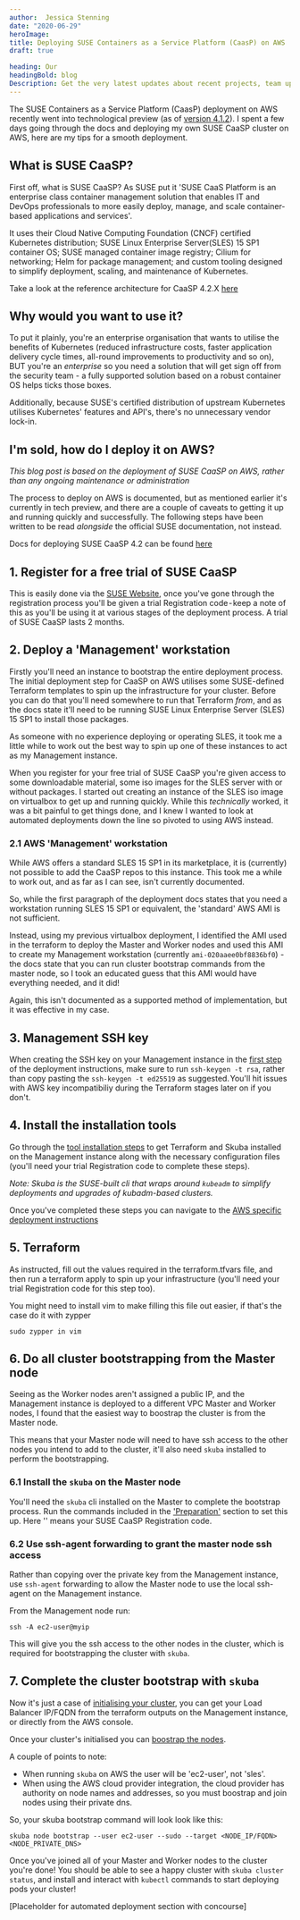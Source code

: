 ```yaml
---
author:  Jessica Stenning
date: "2020-06-29"
heroImage:
title: Deploying SUSE Containers as a Service Platform (CaasP) on AWS
draft: true

heading: Our
headingBold: blog
Description: Get the very latest updates about recent projects, team updates, thoughts and industry news from our team of EngineerBetter experts.
---
```


The SUSE Containers as a Service Platform (CaasP) deployment on AWS recently went into technological preview (as of [version 4.1.2](https://www.suse.com/releasenotes/x86_64/SUSE-CAASP/4/#_deployment_on_aws_as_technology_preview)). I spent a few days going through the docs and deploying my own SUSE CaaSP cluster on AWS, here are my tips for a smooth deployment.

## What is SUSE CaaSP?
First off, what is SUSE CaaSP? As SUSE put it 'SUSE CaaS Platform is an enterprise class container management solution that enables IT and DevOps professionals to more easily deploy, manage, and scale container-based applications and services'.

It uses their Cloud Native Computing Foundation (CNCF) certified Kubernetes distribution; SUSE Linux Enterprise Server(SLES) 15 SP1 container OS; SUSE managed container image registry; Cilium for networking; Helm for package management; and custom tooling designed to simplify deployment, scaling, and maintenance of Kubernetes.

Take a look at the reference architecture for CaaSP 4.2.X [here](https://documentation.suse.com/suse-caasp/4.2/html/caasp-deployment/_deployment_scenarios.html#_default_deployment_scenario)

## Why would you want to use it?
To put it plainly, you're an enterprise organisation that wants to utilise the benefits of Kubernetes (reduced infrastructure costs, faster application delivery cycle times, all-round improvements to productivity and so on), BUT you're an _enterprise_ so you need a solution that will get sign off from the security team - a fully supported solution based on a robust container OS helps ticks those boxes.

Additionally, because SUSE's certified distribution of upstream Kubernetes utilises Kubernetes' features and API's, there's no unnecessary vendor lock-in.

## I'm sold, how do I deploy it on AWS?
_This blog post is based on the deployment of SUSE CaaSP on AWS, rather than any ongoing maintenance or administration_

The process to deploy on AWS is documented, but as mentioned earlier it's currently in tech preview, and there are a couple of caveats to getting it up and running quickly and successfully. The following steps have been written to be read _alongside_ the official SUSE documentation, not instead.

Docs for deploying SUSE CaaSP 4.2 can be found [here](https://documentation.suse.com/suse-caasp/4.2/html/caasp-deployment/_deployment_instructions.html#)

## 1. Register for a free trial of SUSE CaaSP
This is easily done via the [SUSE Website](), once you've gone through the registration process you'll be given a trial Registration code - keep a note of this as you'll be using it at various stages of the deployment process. A trial of SUSE CaaSP lasts 2 months.

## 2. Deploy a 'Management' workstation
Firstly you'll need an instance to bootstrap the entire deployment process. The initial deployment step for CaaSP on AWS utilises some SUSE-defined Terraform templates to spin up the infrastructure for your cluster. Before you can do that you'll need somewhere to run that Terraform _from_, and as the docs state it'll need to be running SUSE Linux Enterprise Server (SLES) 15 SP1 to install those packages.

As someone with no experience deploying or operating SLES, it took me a little while to work out the best way to spin up one of these instances to act as my Management instance.

When you register for your free trial of SUSE CaaSP you're given access to some downloadable material, some iso images for the SLES server with or without packages. I started out creating an instance of the SLES iso image on virtualbox to get up and running quickly. While this _technically_ worked, it was a bit painful to get things done, and I knew I wanted to look at automated deployments down the line so pivoted to using AWS instead.

### 2.1 AWS 'Management' workstation
While AWS offers a standard SLES 15 SP1 in its marketplace, it is (currently) not possible to add the CaaSP repos to this instance. This took me a while to work out, and as far as I can see, isn't currently documented.

So, while the first paragraph of the deployment docs states that you need a workstation running SLES 15 SP1 or equivalent, the 'standard' AWS AMI is not sufficient.

Instead, using my previous virtualbox deployment, I identified the AMI used in the terraform to deploy the Master and Worker nodes and used this AMI to create my Management workstation (currently `ami-020aaee0bf8836bf0`) - the docs state that you can run cluster bootstrap commands from the master node, so I took an educated guess that this AMI would have everything needed, and it did!

Again, this isn't documented as a supported method of implementation, but it was effective in my case.

## 3. Management SSH key
When creating the SSH key on your Management instance in the [first step](https://documentation.suse.com/suse-caasp/4.2/html/caasp-deployment/_deployment_instructions.html#ssh.configuration) of the deployment instructions, make sure to run `ssh-keygen -t rsa`, rather than copy pasting the `ssh-keygen -t ed25519` as suggested. You'll hit issues with AWS key incompatibiliy during the Terraform stages later on if you don't.

## 4. Install the installation tools
Go through the [tool installation steps](https://documentation.suse.com/suse-caasp/4.2/html/caasp-deployment/_deployment_instructions.html#_installation_tools) to get Terraform and Skuba installed on the Management instance along with the necessary configuration files (you'll need your trial Registration code to complete these steps).

_Note: Skuba is the SUSE-built cli that wraps around `kubeadm` to simplify deployments and upgrades of kubadm-based clusters._

Once you've completed these steps you can navigate to the [AWS specific deployment instructions](https://documentation.suse.com/suse-caasp/4.2/html/caasp-deployment/_deployment_instructions.html#_deployment_on_amazon_web_services_aws)

## 5. Terraform
As instructed, fill out the values required in the terraform.tfvars file, and then run a terraform apply to spin up your infrastructure (you'll need your trial Registration code for this step too).

You might need to install vim to make filling this file out easier, if that's the case do it with zypper
```
sudo zypper in vim
```

## 6. Do all cluster bootstrapping from the Master node
Seeing as the Worker nodes aren't assigned a public IP, and the Management instance is deployed to a different VPC Master and Worker nodes, I found that the easiest way to boostrap the cluster is from the Master node.

This means that your Master node will need to have ssh access to the other nodes you intend to add to the cluster, it'll also need `skuba` installed to perform the bootstrapping.

### 6.1 Install the `skuba` on the Master node
You'll need the `skuba` cli installed on the Master to complete the bootstrap process.  Run the commands included in the ['Preparation'](https://documentation.suse.com/suse-caasp/4.2/html/caasp-deployment/bootstrap.html#_install_skuba) section to set this up. Here '<PRODUCT-KEY>' means your SUSE CaaSP Registration code.

### 6.2 Use ssh-agent forwarding to grant the master node ssh access
Rather than copying over the private key from the Management instance, use `ssh-agent` forwarding to allow the Master node to use the local ssh-agent on the Management instance.

From the Management node run:
```
ssh -A ec2-user@myip
```

This will give you the ssh access to the other nodes in the cluster, which is required for bootstrapping the cluster with `skuba`.

## 7. Complete the cluster bootstrap with `skuba`
Now it's just a case of [initialising your cluster](https://documentation.suse.com/suse-caasp/4.2/html/caasp-deployment/bootstrap.html#_amazon_web_services_aws_cpi), you can get your Load Balancer IP/FQDN from the terraform outputs on the Management instance, or directly from the AWS console.

Once your cluster's initialised you can [boostrap the nodes](https://documentation.suse.com/suse-caasp/4.2/html/caasp-deployment/bootstrap.html#cluster.bootstrap).

A couple of points to note:
- When running `skuba` on AWS the user will be 'ec2-user', not 'sles'.
- When using the AWS cloud provider integration, the cloud provider has authority on node names and addresses, so you must boostrap and join nodes using their private dns.

So, your skuba bootstrap command will look look like this:
```
skuba node bootstrap --user ec2-user --sudo --target <NODE_IP/FQDN> <NODE_PRIVATE_DNS>
```

Once you've joined all of your Master and Worker nodes to the cluster you're done! You should be able to see a happy cluster with `skuba cluster status`, and install and interact with `kubectl` commands to start deploying pods your cluster!


[Placeholder for automated deployment section with concourse]
